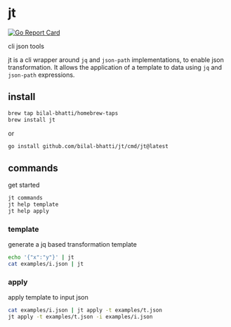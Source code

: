 # jt

[![Go Report Card](https://goreportcard.com/badge/github.com/bilal-bhatti/jt)](https://goreportcard.com/report/github.com/bilal-bhatti/jt)


cli json tools

jt is a cli wrapper around `jq` and `json-path` implementations, to enable json transformation. It allows the application of a template to data using `jq` and `json-path` expressions. 

## install
``` sh
brew tap bilal-bhatti/homebrew-taps
brew install jt
```
or
``` sh
go install github.com/bilal-bhatti/jt/cmd/jt@latest
```

## commands
get started

``` sh
jt commands
jt help template
jt help apply
```

### template 
generate a jq based transformation template

``` sh
echo '{"x":"y"}' | jt
cat examples/i.json | jt
```

### apply
apply template to input json

``` sh
cat examples/i.json | jt apply -t examples/t.json
jt apply -t examples/t.json -i examples/i.json
```

